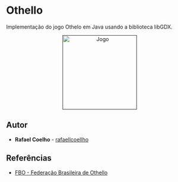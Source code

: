 # Othello

Implementação do jogo Othelo em Java usando a biblioteca libGDX.

<p align="center">
	<a href="">
		<img alt="Jogo" src="docs/img.png" width="200px">
	</a>
</p>

## Autor

* **Rafael Coelho** - [rafaellcoellho](https://github.com/rafaellcoellho)

## Referências 

+ [FBO - Federação Brasileira de Othello](http://www.othellobrasil.com.br/)
